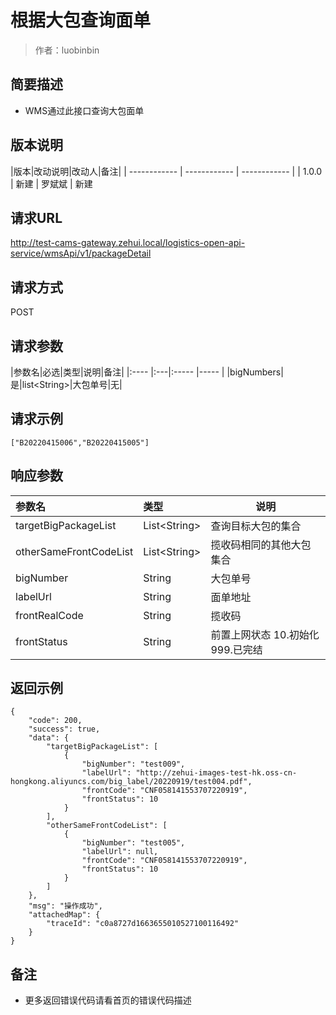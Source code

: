 # 根据大包查询面单

> 作者：luobinbin

## 简要描述

- WMS通过此接口查询大包面单

## 版本说明

|版本|改动说明|改动人|备注|
| ------------ | ------------ | ------------ |
|  1.0.0 |  新建  |  罗斌斌 | 新建

## 请求URL

http://test-cams-gateway.zehui.local/logistics-open-api-service/wmsApi/v1/packageDetail

## 请求方式
   POST
## 请求参数
|参数名|必选|类型|说明|备注|
|:----    |:---|:----- |-----   |
|bigNumbers|是|list&lt;String>|大包单号|无|

## 请求示例 

``` 
["B20220415006","B20220415005"]
```

## 响应参数
|参数名|类型|说明|
|:-----  |:-----|-----                  |
|targetBigPackageList|List&lt;String>|查询目标大包的集合|
|otherSameFrontCodeList|List&lt;String>|揽收码相同的其他大包集合|
|bigNumber|String|大包单号|
|labelUrl|String|面单地址|
|frontRealCode|String|揽收码|
|frontStatus|String|前置上网状态 10.初始化 999.已完结|
## 返回示例
``` 
{
    "code": 200,
    "success": true,
    "data": {
        "targetBigPackageList": [
            {
                "bigNumber": "test009",
                "labelUrl": "http://zehui-images-test-hk.oss-cn-hongkong.aliyuncs.com/big_label/20220919/test004.pdf",
                "frontCode": "CNF058141553707220919",
                "frontStatus": 10
            }
        ],
        "otherSameFrontCodeList": [
            {
                "bigNumber": "test005",
                "labelUrl": null,
                "frontCode": "CNF058141553707220919",
                "frontStatus": 10
            }
        ]
    },
    "msg": "操作成功",
    "attachedMap": {
        "traceId": "c0a8727d1663655010527100116492"
    }
}
``` 

## 备注 

- 更多返回错误代码请看首页的错误代码描述